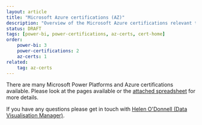 ```yaml
---
layout: article
title: "Microsoft Azure certifications (AZ)"
description: "Overview of the Microsoft Azure certifications relevant to the NHSBSA"
status: DRAFT
tags: [power-bi, power-certifications, az-certs, cert-home]
order: 
    power-bi: 3
    power-certifications: 2
    az-certs: 1
related:
    tag: az-certs
---
```

There are many Microsoft Power Platforms and Azure certifications available. Please look at the pages available or the [attached spreadsheet][link] for more details.  
  
If you have any questions please get in touch with [Helen O'Donnell (Data Visualisation Manager)][email address].

[link]: https://nhsbsauk.sharepoint.com/:x:/s/DataWarehouse/EccsayGlP-JDqSFfWK5BpXIBp3Ghr3wxMrjHUOtHmKQfCw?e=l1fvBH
[email address]: mailto:helen.odonnell@nhsbsa.nhs.uk